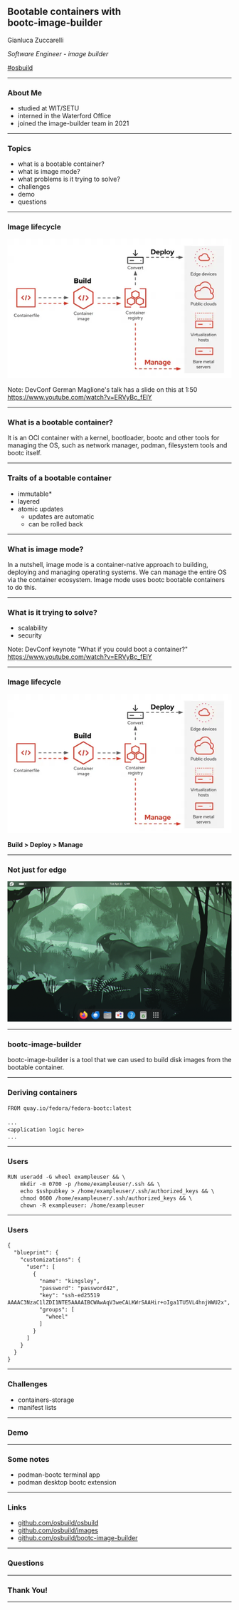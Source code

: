 ## Bootable containers with <br/> bootc-image-builder

Gianluca Zuccarelli

*Software Engineer - image builder*

[#osbuild](https://redhat.enterprise.slack.com/archives/C0235DZB0DT)

---

### About Me

- studied at WIT/SETU
- interned in the Waterford Office
- joined the image-builder team in 2021

---

### Topics

- what is a bootable container?
- what is image mode?
- what problems is it trying to solve?
- challenges
- demo
- questions

---

### Image lifecycle

![image lifecycle](./images/cycle.png)

Note: DevConf German Maglione's talk has a slide on this at 1:50 https://www.youtube.com/watch?v=ERVyBc_fElY

---

### What is a bootable container?

It is an OCI container with a kernel, bootloader, bootc and other tools for managing the OS,
such as network manager, podman, filesystem tools and bootc itself.

---

### Traits of a bootable container

- immutable*
- layered
- atomic updates
    - updates are automatic
    - can be rolled back

---

### What is image mode?

In a nutshell, image mode is a container-native approach to building, deploying and managing operating systems.
We can manage the entire OS via the container ecosystem. Image mode uses bootc bootable containers to do this.

---

### What is it trying to solve?

- scalability
- security

Note: DevConf keynote "What if you could boot a container?" https://www.youtube.com/watch?v=ERVyBc_fElY

---

### Image lifecycle

![image lifecycle](./images/cycle.png)

**Build > Deploy > Manage**

---

### Not just for edge

![bluefin](./images/bluefin.png)

---

### bootc-image-builder

bootc-image-builder is a tool that we can used to build disk images from the bootable container.

---

### Deriving containers

```
FROM quay.io/fedora/fedora-bootc:latest

...
<application logic here>
...

```

---

### Users

```
RUN useradd -G wheel exampleuser && \
    mkdir -m 0700 -p /home/exampleuser/.ssh && \
    echo $sshpubkey > /home/exampleuser/.ssh/authorized_keys && \
    chmod 0600 /home/exampleuser/.ssh/authorized_keys && \
    chown -R exampleuser: /home/exampleuser
```

---

### Users

```
{
  "blueprint": {
    "customizations": {
      "user": [
        {
          "name": "kingsley",
          "password": "password42",
          "key": "ssh-ed25519 AAAAC3NzaC1lZDI1NTE5AAAAIBCWAwAqV3weCALKWrSAAHir+oIga1TU5VL4hnjWWU2x",
          "groups": [
            "wheel"
          ]
        }
      ]
    }
  }
}
```

---

### Challenges

- containers-storage
- manifest lists

---

### Demo

---

### Some notes

- podman-bootc terminal app
- podman desktop bootc extension

---

### Links

- [github.com/osbuild/osbuild](github.com/osbuild/osbuild)
- [github.com/osbuild/images](github.com/osbuild/images)
- [github.com/osbuild/bootc-image-builder](github.com/osbuild/bootc-image-builder)

---


### Questions

---

### Thank You!

---
